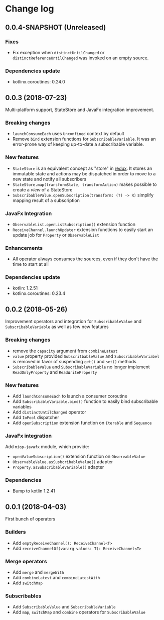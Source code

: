 # Change log

## 0.0.4-SNAPSHOT (Unreleased)
### Fixes
* Fix exception when `distinctUntilChanged` or `distinctReferenceUntilChanged` was invoked on an empty source.

### Dependencies update
* kotlinx.coroutines: 0.24.0

## 0.0.3 (2018-07-23)
Multi-platform support, StateStore and JavaFx integration improvement.

### Breaking changes
* `launchConsumeEach` uses `Unconfined` context by default
* Remove `bind` extension functions for `SubscribableVariable`. It was an error-prone way of keeping up-to-date a subscribable variable.

### New features
* `StateStore` is an equivalent concept as "store" in [redux](https://redux.js.org/).
  It stores an immutable state and actions may be dispatched in order to move to a new state and notify all subscribers
* `StateStore.map(transformState, transformAction)` makes possible to create a *view* of a StateStore
* `SubscribableValue.openSubscription(transform: (T) -> R)` simplify mapping result of a subscription

### JavaFx Integration
* `ObservableList.openListSubscription()` extension function
* `ReceiveChannel.launchUpdater` extension functions to easily start an update job for `Property` or `ObservableList`

### Enhancements
* All operator always consumes the sources, even if they don't have the time to start at all

### Dependencies update
* kotlin: 1.2.51
* kotlinx.coroutines: 0.23.4

## 0.0.2 (2018-05-26)
Improvement operators and integration for `SubscribableValue` and `SubscribableVariable` as well as few new features  

### Breaking changes
* remove the `capacity` argument from `combineLatest`
* `value` property provided `SubscritbableValue` and `SubscribableVariabel` is removed in favor of suspending `get()` and `set()` methods
* `SubscribableValue` and `SubscribableVariable` no longer implement `ReadOnlyProperty` and `ReadWriteProperty`

### New features
* Add `launchConsumeEach` to launch a consumer coroutine
* Add `SubscribableVariable.bind()` function to easily bind subscribable variables
* Add `distinctUntilChanged` operator
* Add `IoPool` dispatcher
* Add `openSubscription` extension function on `Iterable` and `Sequence`

### JavaFx integration
Add `miop-javafx` module, which provide: 
* `openValueSubscription()` extension function on `ObservableValue`
* `ObservableValue.asSusbcribableValue()` adapter
* `Property.asSubscribableVariable()` adapter
 
### Dependencies
* Bump to kotlin 1.2.41

## 0.0.1 (2018-04-03)
First bunch of operators

### Builders
* Add `emptyReceiveChannel(): ReceiveChannel<T>`
* Add `receiveChannelOf(vararg values: T): ReceiveChannel<T>`

### Merge operators
* Add `merge` and `mergeWith`
* Add `combineLatest` and `combineLatestWith`
* Add `switchMap`

### Subscribables
* Add `SubscribableValue` and `SubscribableVariable`
* Add `map`, `switchMap` and `combine` operators for `SubscribableValue`
